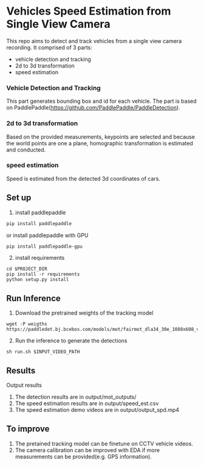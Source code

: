 # Vehicles Speed Estimation from Single View Camera

This repo aims to detect and track vehicles from a single view camera recording. It comprised of 3 parts: 
 - vehicle detection and tracking
 - 2d to 3d transformation
 - speed estimation

### Vehicle Detection and Tracking
This part generates bounding box and id for each vehicle. The part is based on PaddlePaddle(https://github.com/PaddlePaddle/PaddleDetection).

### 2d to 3d transformation
Based on the provided measurements, keypoints are selected and because the world points are one a plane, homographic transformation is estimated and conducted.

### speed estimation
Speed is estimated from the detected 3d coordinates of cars.

## Set up
1. install paddlepaddle
```bash
pip install paddlepaddle
```

or install paddlepaddle with GPU
```bash
pip install paddlepaddle-gpu
```
2. install requirements
```
cd $PROJECT_DIR
pip install -r requirements
python setup.py install
```

## Run Inference


1. Download the pretrained weights of the tracking model
```
wget -P weigths https://paddledet.bj.bcebos.com/models/mot/fairmot_dla34_30e_1088x608_visdrone_vehicle.pdparams
```
2. Run the inference to generate the detections
```
sh run.sh $INPUT_VIDEO_PATH
```


## Results
Output results
1. The detection results are in output/mot_outputs/
1. The speed estimation results are in output/speed_est.csv
2. The speed estimation demo videos are in output/output_spd.mp4

## To improve
1. The pretained tracking model can be finetune on CCTV vehicle videos.
2. The camera calibration can be improved with EDA if more measurements can be provided(e.g. GPS information).
